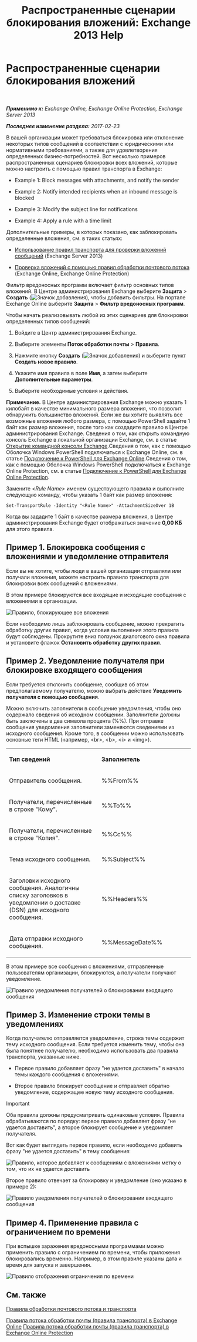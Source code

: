 ﻿---
title: 'Распространенные сценарии блокирования вложений: Exchange 2013 Help'
TOCTitle: Распространенные сценарии блокирования вложений
ms:assetid: 5c576439-d55b-4c7f-90ed-a7f72cbb16c2
ms:mtpsurl: https://technet.microsoft.com/ru-ru/library/Dn950026(v=EXCHG.150)
ms:contentKeyID: 65207672
ms.date: 05/22/2018
mtps_version: v=EXCHG.150
ms.translationtype: MT
---

# Распространенные сценарии блокирования вложений

 

_**Применимо к:** Exchange Online, Exchange Online Protection, Exchange Server 2013_

_**Последнее изменение раздела:** 2017-02-23_

В вашей организации может требоваться блокировка или отклонение некоторых типов сообщений в соответствии с юридическими или нормативными требованиями, а также для удовлетворения определенных бизнес-потребностей. Вот несколько примеров распространенных сценариев блокировки всех вложений, которые можно настроить с помощью правил транспорта в Exchange:

  -  Example 1: Block messages with attachments, and notify the sender

  -  Example 2: Notify intended recipients when an inbound message is blocked

  -  Example 3: Modify the subject line for notifications

  -  Example 4: Apply a rule with a time limit

Дополнительные примеры, в которых показано, как заблокировать определенные вложения, см. в таких статьях:

  - [Использование правил транспорта для проверки вложений сообщений](use-transport-rules-to-inspect-message-attachments-exchange-2013-help.md) (Exchange Server 2013)

  - [Проверка вложений с помощью правил обработки почтового потока](https://technet.microsoft.com/ru-ru/library/jj919236\(v=exchg.150\)) (Exchange Online, Exchange Online Protection)

Фильтр вредоносных программ включает фильтр основных типов вложений. В Центре администрирования Exchange выберите **Защита** \> **Создать** (![Значок добавления](images/JJ218640.c1e75329-d6d7-4073-a27d-498590bbb558(EXCHG.150).gif "Значок добавления")), чтобы добавить фильтры. На портале Exchange Online выберите **Защита** \> **Фильтр вредоносных программ**.

Чтобы начать реализовывать любой из этих сценариев для блокировки определенных типов сообщений:

1.  Войдите в Центр администрирования Exchange.

2.  Выберите элементы **Поток обработки почты** \> **Правила**.

3.  Нажмите кнопку **Создать** (![Значок добавления](images/JJ218640.c1e75329-d6d7-4073-a27d-498590bbb558(EXCHG.150).gif "Значок добавления")) и выберите пункт **Создать новое правило**.

4.  Укажите имя правила в поле **Имя**, а затем выберите **Дополнительные параметры**.

5.  Выберите необходимые условия и действия.

**Примечание.** В Центре администрирования Exchange можно указать 1 килобайт в качестве минимального размера вложения, что позволит обнаружить большинство вложений. Если же вы хотите выявлять все возможные вложения любого размера, с помощью PowerShell задайте 1 байт как размер вложения, после того как создадите правило в Центре администрирования Exchange. Сведения о том, как открыть командную консоль Exchange в локальной организации Exchange, см. в статье [Открытие командной консоли Exchange](https://technet.microsoft.com/ru-ru/library/dd638134\(v=exchg.150\)).Сведения о том, как с помощью Оболочка Windows PowerShell подключаться к Exchange Online, см. в статье [Подключение к PowerShell для Exchange Online](https://go.microsoft.com/fwlink/p/?linkid=396554).Сведения о том, как с помощью Оболочка Windows PowerShell подключаться к Exchange Online Protection, см. в статье [Подключение к PowerShell для Exchange Online Protection](https://go.microsoft.com/fwlink/p/?linkid=627290).

Замените *\<Rule Name\>* именем существующего правила и выполните следующую команду, чтобы указать 1 байт как размер вложения:

    Set-TransportRule -Identity "<Rule Name>" -AttachmentSizeOver 1B

Когда вы зададите 1 байт в качестве размера вложения, в Центре администрирования Exchange будет отображаться значение **0,00 КБ** для этого правила.

## Пример 1. Блокировка сообщения с вложениями и уведомление отправителя

Если вы не хотите, чтобы люди в вашей организации отправляли или получали вложения, можете настроить правило транспорта для блокировки всех сообщений с вложениями.

В этом примере блокируются все входящие и исходящие сообщения с вложениями в организации.

![Правило, блокирующее все вложения](images/Dn950026.38094183-166f-4ba5-a9cf-242e7d0f4e04(EXCHG.150).png "Правило, блокирующее все вложения")

Если необходимо лишь заблокировать сообщение, можно прекратить обработку других правил, когда условия выполнения этого правила будут соблюдены. Прокрутите вниз ползунок диалогового окна правила и установите флажок **Остановить обработку других правил**.

## Пример 2. Уведомление получателя при блокировке входящего сообщения

Если требуется отклонить сообщение, сообщив об этом предполагаемому получателю, можно выбрать действие **Уведомить получателя с помощью сообщения**.

Можно включить заполнители в сообщение уведомления, чтобы оно содержало сведения об исходном сообщении. Заполнители должны быть заключены в два символа процента (%%). При отправке сообщения уведомления заполнители заменяются сведениями из исходного сообщения. Кроме того, в сообщении можно использовать основные теги HTML (например, \<br\>, \<b\>, \<i\> и \<img\>).


<table>
<colgroup>
<col style="width: 50%" />
<col style="width: 50%" />
</colgroup>
<tbody>
<tr class="odd">
<td><p><strong>Тип сведений</strong></p></td>
<td><p><strong>Заполнитель</strong></p></td>
</tr>
<tr class="even">
<td><p>Отправитель сообщения.</p></td>
<td><p>%%From%%</p></td>
</tr>
<tr class="odd">
<td><p>Получатели, перечисленные в строке &quot;Кому&quot;.</p></td>
<td><p>%%To%%</p></td>
</tr>
<tr class="even">
<td><p>Получатели, перечисленные в строке &quot;Копия&quot;.</p></td>
<td><p>%%Cc%%</p></td>
</tr>
<tr class="odd">
<td><p>Тема исходного сообщения.</p></td>
<td><p>%%Subject%%</p></td>
</tr>
<tr class="even">
<td><p>Заголовки исходного сообщения. Аналогичны списку заголовков в уведомлении о доставке (DSN) для исходного сообщения.</p></td>
<td><p>%%Headers%%</p></td>
</tr>
<tr class="odd">
<td><p>Дата отправки исходного сообщения.</p></td>
<td><p>%%MessageDate%%</p></td>
</tr>
</tbody>
</table>


В этом примере все сообщения с вложениями, отправленные пользователям организации, блокируются, а получатели получают уведомление.

![Правило уведомления получателей о блокировании входящего сообщения](images/Dn950026.f9a14733-d68a-4528-a736-206325881c47(EXCHG.150).png "Правило уведомления получателей о блокировании входящего сообщения")

## Пример 3. Изменение строки темы в уведомлениях

Когда получателю отправляется уведомление, строка темы содержит тему исходного сообщения. Если требуется изменить тему, чтобы она была понятнее получателю, необходимо использовать два правила транспорта, указанные ниже.

  - Первое правило добавляет фразу "не удается доставить" в начало темы каждого сообщения с вложениями.

  - Второе правило блокирует сообщение и отправляет обратно уведомление, содержащее новую тему исходного сообщения.

> [!IMPORTANT]  
> Оба правила должны предусматривать одинаковые условия. Правила обрабатываются по порядку: первое правило добавляет фразу &quot;не удается доставить&quot;, а второе блокирует сообщение и уведомляет получателя.


Вот как будет выглядеть первое правило, если необходимо добавить фразу "не удается доставить" в тему сообщения:

![Правило, которое добавляет к сообщениям с вложениями метку о том, что их не удается доставить](images/Dn950026.2552b0bd-c69d-48b4-9e69-267fcaf20e70(EXCHG.150).png "Правило, которое добавляет к сообщениям с вложениями метку о том, что их не удается доставить")

Второе правило отвечает за блокировку и уведомление (оно указано в примере 2):

![Правило уведомления получателей о блокировании входящего сообщения](images/Dn950026.f9a14733-d68a-4528-a736-206325881c47(EXCHG.150).png "Правило уведомления получателей о блокировании входящего сообщения")

## Пример 4. Применение правила с ограничением по времени

При вспышке заражения вредоносными программами можно применить правило с ограничением по времени, чтобы приложения блокировались временно. Например, в этом правиле указаны дата и время для запуска и завершения.

![Правило отображения ограничения по времени](images/Dn950026.bdc8c4d8-72fa-4c5b-97f2-5fe76d50e643(EXCHG.150).png "Правило отображения ограничения по времени")

## См. также


[Правила обработки почтового потока и транспорта](mail-flow-rules-transport-rules-in-exchange-2013-exchange-2013-help.md)  


[Правила потока обработки почты (правила транспорта) в Exchange Online](https://technet.microsoft.com/ru-ru/library/jj919238\(v=exchg.150\))  
[Правила потока обработки почты (правила транспорта) в Exchange Online Protection](https://technet.microsoft.com/ru-ru/library/dn271424\(v=exchg.150\))


